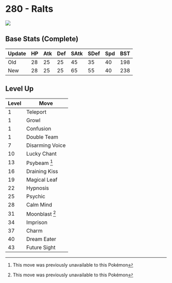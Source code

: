 # 280 - Ralts
![][280]

## Base Stats (Complete)

Update | HP | Atk | Def | SAtk | SDef | Spd | BST
---    | ---| --- | --- | ---  | ---  | --- | ---
Old    | 28 |  25 |  25 |  45  |  35  |  40  |  198
New    | 28 |  25 |  25 |  65  |  55  |  40  |  238

## Level Up

Level | Move
---   | ---
  1   | Teleport
  1   | Growl
  1   | Confusion
  1   | Double Team
  7   | Disarming Voice
 10   | Lucky Chant
 13   | Psybeam [^1]
 16   | Draining Kiss
 19   | Magical Leaf
 22   | Hypnosis
 25   | Psychic
 28   | Calm Mind
 31   | Moonblast [^1]
 34   | Imprison
 37   | Charm
 40   | Dream Eater
 43   | Future Sight



[280]: ../img/pokemon/280.png

[^1]: This move was previously unavailable to this Pokémon